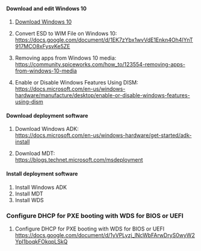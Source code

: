 #### Download and edit Windows 10
1. [Download Windows 10](https://www.microsoft.com/en-us/software-download/windows10)

1. Convert ESD to WIM File on Windows 10:<br />
https://docs.google.com/document/d/1EK7zYbx1wvVdE1Enkn4Oh4IYnT917MCO8xFysvKe5ZE

1. Removing apps from Windows 10 media:<br />
https://community.spiceworks.com/how_to/123554-removing-apps-from-windows-10-media

1. Enable or Disable Windows Features Using DISM:<br />
https://docs.microsoft.com/en-us/windows-hardware/manufacture/desktop/enable-or-disable-windows-features-using-dism

#### Download deployment software
1. Download Windows ADK:<br />
https://docs.microsoft.com/en-us/windows-hardware/get-started/adk-install

1. Download MDT:<br />
https://blogs.technet.microsoft.com/msdeployment

#### Install deployment software
1. Install Windows ADK<br />
1. Install MDT<br />
1. Install WDS<br />

### Configure DHCP for PXE booting with WDS for BIOS or UEFI<br />
1. Configure DHCP for PXE booting with WDS for BIOS or UEFI<br />
https://docs.google.com/document/d/1yVPLyzj_lNcWbFArwDryS0wyW2YpI1boqkFOkqpLSkQ
